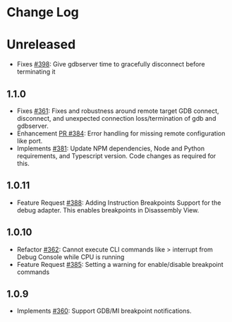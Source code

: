 # Change Log

# Unreleased

- Fixes [#398](https://github.com/eclipse-cdt-cloud/cdt-gdb-adapter/issues/398): Give gdbserver time to gracefully disconnect before terminating it

## 1.1.0

- Fixes [#361](https://github.com/eclipse-cdt-cloud/cdt-gdb-adapter/issues/361): Fixes and robustness around remote target GDB connect, disconnect, and unexpected connection loss/termination of gdb and gdbserver.
- Enhancement [PR #384](https://github.com/eclipse-cdt-cloud/cdt-gdb-adapter/pull/384): Error handling for missing remote configuration like port.
- Implements [#381](https://github.com/eclipse-cdt-cloud/cdt-gdb-adapter/issues/381): Update NPM dependencies, Node and Python requirements, and Typescript version. Code changes as required for this.

## 1.0.11

- Feature Request [#388](https://github.com/eclipse-cdt-cloud/cdt-gdb-adapter/pull/388): Adding Instruction Breakpoints Support for the debug adapter. This enables breakpoints in Disassembly View.

## 1.0.10

- Refactor [#362](https://github.com/eclipse-cdt-cloud/cdt-gdb-adapter/issues/362): Cannot execute CLI commands like > interrupt from Debug Console while CPU is running
- Feature Request [#385](https://github.com/eclipse-cdt-cloud/cdt-gdb-adapter/pull/385): Setting a warning for enable/disable breakpoint commands

## 1.0.9

- Implements [#360](https://github.com/eclipse-cdt-cloud/cdt-gdb-adapter/issues/360): Support GDB/MI breakpoint notifications.
